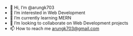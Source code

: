- 👋 Hi, I’m @arungk703
- 👀 I’m interested in Web Development
- 🌱 I’m currently learning MERN
- 💞️ I’m looking to collaborate on Web Development projects
- 📫 How to reach me arungk703@gmail.com

<!---
arungk703/arungk703 is a ✨ special ✨ repository because its `README.md` (this file) appears on your GitHub profile.
You can click the Preview link to take a look at your changes.
--->
